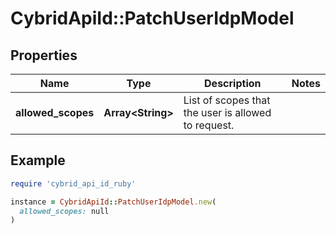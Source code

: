 # CybridApiId::PatchUserIdpModel

## Properties

| Name | Type | Description | Notes |
| ---- | ---- | ----------- | ----- |
| **allowed_scopes** | **Array&lt;String&gt;** | List of scopes that the user is allowed to request. |  |

## Example

```ruby
require 'cybrid_api_id_ruby'

instance = CybridApiId::PatchUserIdpModel.new(
  allowed_scopes: null
)
```

